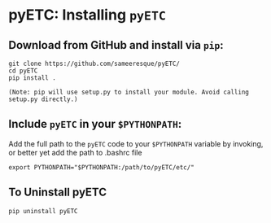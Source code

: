 # pyETC: Installing `pyETC`

## **Download from GitHub and install via `pip`:**

```
git clone https://github.com/sameeresque/pyETC/
cd pyETC
pip install .

(Note: pip will use setup.py to install your module. Avoid calling setup.py directly.)
```

## **Include `pyETC` in your `$PYTHONPATH`:**

Add the full path to the `pyETC` code to your `$PYTHONPATH` variable by invoking, or better yet add the path to .bashrc file

```
export PYTHONPATH="$PYTHONPATH:/path/to/pyETC/etc/"
```

## **To Uninstall pyETC**

```
pip uninstall pyETC
```

